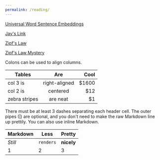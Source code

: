 ```yaml
---
permalink: /reading/
---
```


[Universal Word Sentence Embeddings](https://medium.com/huggingface/universal-word-sentence-embeddings-ce48ddc8fc3a)


[Jay's Link](https://thegradient.pub/frontiers-of-generalization-in-natural-language-processing/)


[Zipf's Law](https://www.youtube.com/watch?v=WYO8Rc4JB_Y&t=553s)


[Zipf's Law Mystery](https://www.youtube.com/watch?v=fCn8zs912OE)


Colons can be used to align columns.

| Tables        | Are           | Cool  |
| ------------- |:-------------:| -----:|
| col 3 is      | right-aligned | $1600 |
| col 2 is      | centered      |   $12 |
| zebra stripes | are neat      |    $1 |

There must be at least 3 dashes separating each header cell.
The outer pipes (|) are optional, and you don't need to make the 
raw Markdown line up prettily. You can also use inline Markdown.

Markdown | Less | Pretty
--- | --- | ---
*Still* | `renders` | **nicely**
1 | 2 | 3
